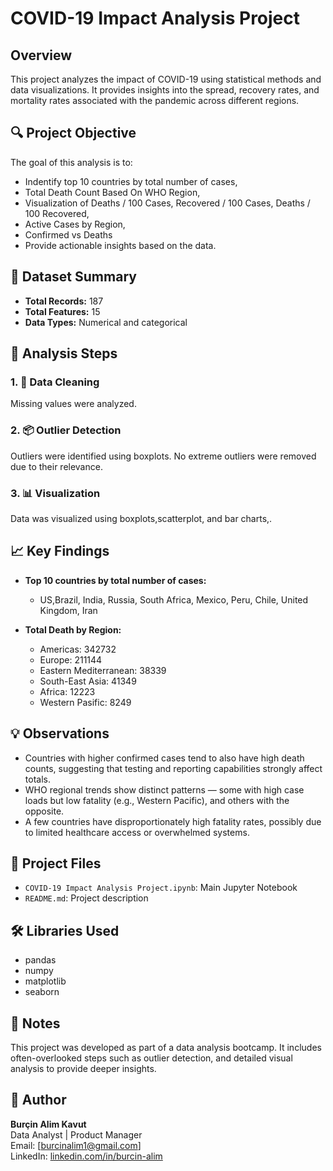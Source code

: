 # COVID-19 Impact Analysis Project

## Overview

This project analyzes the impact of COVID-19 using statistical methods and data visualizations. It provides insights into the spread, recovery rates, and mortality rates associated with the pandemic across different regions.


## 🔍 Project Objective

The goal of this analysis is to:

- Indentify top 10 countries by total number of cases,
- Total Death Count Based On WHO Region,
- Visualization of Deaths / 100 Cases, Recovered / 100 Cases, Deaths / 100 Recovered,
- Active Cases by Region,
- Confirmed vs Deaths
- Provide actionable insights based on the data.

## 🧮 Dataset Summary

- **Total Records:** 187 
- **Total Features:** 15  
- **Data Types:** Numerical and categorical  

## 🔧 Analysis Steps

### 1. 🧹 Data Cleaning 
Missing values were analyzed.

### 2. 📦 Outlier Detection
Outliers were identified using boxplots.
No extreme outliers were removed due to their relevance.

### 3. 📊 Visualization
Data was visualized using boxplots,scatterplot, and bar charts,.


## 📈 Key Findings

- **Top 10 countries by total number of cases:**  
  - US,Brazil, India, Russia, South Africa, Mexico, Peru, Chile, United Kingdom, Iran

- **Total Death by Region:**  
  - Americas: 342732
  - Europe: 211144
  - Eastern Mediterranean: 38339
  - South-East Asia: 41349
  - Africa: 12223
  - Western Pasific: 8249
  

## 💡 Observations

- Countries with higher confirmed cases tend to also have high death counts, suggesting that testing and reporting capabilities strongly affect totals.
- WHO regional trends show distinct patterns — some with high case loads but low fatality (e.g., Western Pacific), and others with the opposite.
- A few countries have disproportionately high fatality rates, possibly due to limited healthcare access or overwhelmed systems.


## 📁 Project Files

- `COVID-19 Impact Analysis Project.ipynb`: Main Jupyter Notebook  
- `README.md`: Project description  


## 🛠 Libraries Used

- pandas 
- numpy  
- matplotlib  
- seaborn



## 📌 Notes

This project was developed as part of a data analysis bootcamp. It includes often-overlooked steps such as outlier detection, and detailed visual analysis to provide deeper insights.


## 👤 Author

**Burçin Alim Kavut**  
Data Analyst | Product Manager  
Email: [burcinalim1@gmail.com]  
LinkedIn: [linkedin.com/in/burcin-alim](https://www.linkedin.com/in/burcinalim1/)






